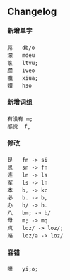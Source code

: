 ## Changelog
#### 新增单字
```
屌	db/o
濛	mdeu
箓	ltvu;
臜	iveo
嚱	xiua;
嬛	hso
```

#### 新增词组
```
有没有	m;
感觉	f,
```

#### 修改
```
是	fn -> si
思	sn -> fn
连	ln -> ls
军	ls -> ln
本	b, -> kc
必	b. -> b,
办	b/ -> b.
八	bm; -> b/
母	m; -> mq
岚	loz/ -> loz/;
赂	loz/a -> loz/
```

#### 容错
```
噫	yi;o;
```